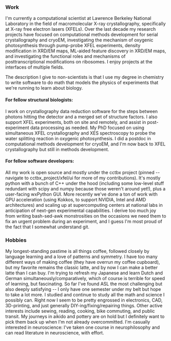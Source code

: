### Work
I'm currently a computational scientist at Lawrence Berkeley National Laboratory in the field of macromolecular X-ray crystallography, specifically at X-ray free electron lasers (XFELs). Over the last decade my research projects have focused on computational methods development for serial crystallography and cryoEM, investigating the mechanism of oxygenic photosynthesis through pump-probe XFEL experiments, density modification in XRD/EM maps, ML-aided feature discovery in XRD/EM maps, and investigating the functional roles and mechanisms of posttranscriptional modifications on ribosomes. I enjoy projects at the interfaces of multiple fields.

The description I give to non-scientists is that I use my degree in chemistry to write software to do math that models the physics of experiments that we're running to learn about biology.

#### For fellow structural biologists:
I work on crystallography data reduction software for the steps between photons hitting the detector and a merged set of structure factors. I also support XFEL experiments, both on site and remotely, and assist in post-experiment data processing as needed. My PhD focused on using simultaneous XFEL crystallography and XES spectroscopy to probe the water splitting reaction in oxygenic photosynthesis. I did a postdoc in computational methods development for cryoEM, and I'm now back to XFEL crystallography but still in methods development.

#### For fellow software developers:
All my work is open source and mostly under the cctbx project (pinned -- navigate to cctbx_project/xfel/ui for more of my contributions). It's mostly python with a bunch of C++ under the hood (including some low-level stuff redundant with scipy and numpy because those weren't around yet!), plus a user-facing wxPython GUI. More recently we've done a ton of work with GPU acceleration (using Kokkos, to support NVIDIA, Intel and AMD architectures) and scaling up at supercomputing centers at national labs in anticipation of next-gen experimental capabilities. I derive too much joy from writing bash-sed-awk monstrosities on the occasions we need them to fix an urgent problem during an experiment, and I guess I'm most proud of the fact that I somewhat understand git.

### Hobbies
My longest-standing pastime is all things coffee, followed closely by language learning and a love of patterns and symmetry. I have too many different ways of making coffee (they have overrun my coffee cupboard), but my favorite remains the classic latte, and by now I can make a better latte than I can buy. I'm trying to refresh my Japanese and learn Dutch and German simultaneously/comparatively, which of course is terrible for speed of learning, but fascinating. So far I've found ASL the most challenging but also deeply satisfying -- I only have one semester under my belt but hope to take a lot more. I studied and continue to study all the math and science I possibly can. Right now I seem to be pretty engrossed in electronics, CAD, 3D-printing, and just generally DIY-ing/fixing/repairing things. Other active interests include sewing, reading, cooking, bike commuting, and public transit. My journeys in aikido and pottery are on hold but I definitely want to pick them back up when I'm not already overcommitted. I'm casually interested in neuroscience: I've taken one course in neurophilosophy and can read literature in neuroscience, with effort.
